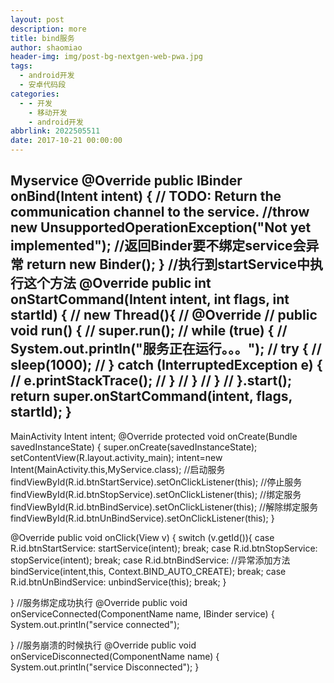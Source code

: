 ```yaml
---
layout: post
description: more
title: bind服务
author: shaomiao
header-img: img/post-bg-nextgen-web-pwa.jpg
tags:
  - android开发
  - 安卓代码段
categories:
  - - 开发
    - 移动开发
    - android开发
abbrlink: 2022505511
date: 2017-10-21 00:00:00
---
```

Myservice
@Override
public IBinder onBind(Intent intent) {
	// TODO: Return the communication channel to the service.
	//throw new UnsupportedOperationException("Not yet implemented");
	//返回Binder要不绑定service会异常
	return new Binder();
}
//执行到startService中执行这个方法
@Override
public int onStartCommand(Intent intent, int flags, int startId) {
//        new Thread(){
//            @Override
//            public void run() {
//                super.run();
//                while (true) {
//                    System.out.println("服务正在运行。。。");
//                    try {
//                        sleep(1000);
//                    } catch (InterruptedException e) {
//                        e.printStackTrace();
//                    }
//                }
//            }
//        }.start();
	return super.onStartCommand(intent, flags, startId);
}
-------------------
MainActivity
 Intent intent;
@Override
protected void onCreate(Bundle savedInstanceState) {
	super.onCreate(savedInstanceState);
	setContentView(R.layout.activity_main);
	intent=new Intent(MainActivity.this,MyService.class);
	//启动服务
	findViewById(R.id.btnStartService).setOnClickListener(this);
	//停止服务
	findViewById(R.id.btnStopService).setOnClickListener(this);
	//绑定服务
	findViewById(R.id.btnBindService).setOnClickListener(this);
	//解除绑定服务
	findViewById(R.id.btnUnBindService).setOnClickListener(this);
}


@Override
public void onClick(View v) {
	switch (v.getId()){
		case R.id.btnStartService:
			startService(intent);
			break;
		case R.id.btnStopService:
			stopService(intent);
			break;
		case R.id.btnBindService:
			//异常添加方法
			bindService(intent,this, Context.BIND_AUTO_CREATE);
			break;
		case R.id.btnUnBindService:
			unbindService(this);
			break;
	}

}
//服务绑定成功执行
@Override
public void onServiceConnected(ComponentName name, IBinder service) {
	System.out.println("service connected");

}
//服务崩溃的时候执行
@Override
public void onServiceDisconnected(ComponentName name) {
	System.out.println("service Disconnected");
}

